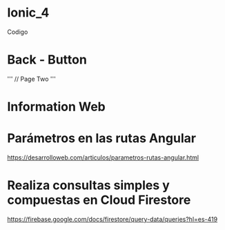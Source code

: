 # Ionic_4
Codigo



# Back - Button

'''
 //<ion-header translucent>
  <ion-toolbar>
    <ion-buttons slot="start">
      <ion-back-button defaultHref="/"></ion-back-button>
    </ion-buttons>
    <ion-title>Page Two</ion-title>
  </ion-toolbar>
</ion-header>
'''

# Information Web

# Parámetros en las rutas Angular
https://desarrolloweb.com/articulos/parametros-rutas-angular.html

# Realiza consultas simples y compuestas en Cloud Firestore

https://firebase.google.com/docs/firestore/query-data/queries?hl=es-419
